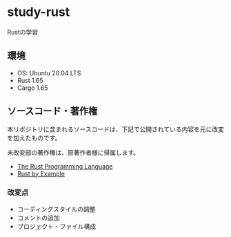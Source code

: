 # study-rust

Rustの学習

## 環境

- OS: Ubuntu 20.04 LTS
- Rust 1.65
- Cargo 1.65

## ソースコード・著作権

本リポジトリに含まれるソースコードは、下記で公開されている内容を元に改変を加えたものです。

未改変部の著作権は、原著作者様に帰属します。

- [The Rust Programming Language](https://doc.rust-lang.org/book/)
- [Rust by Example](https://doc.rust-lang.org/rust-by-example/)

### 改変点

- コーディングスタイルの調整
- コメントの追加
- プロジェクト・ファイル構成
